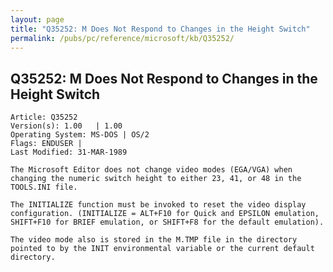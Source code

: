 ```yaml
---
layout: page
title: "Q35252: M Does Not Respond to Changes in the Height Switch"
permalink: /pubs/pc/reference/microsoft/kb/Q35252/
---
```


## Q35252: M Does Not Respond to Changes in the Height Switch

	Article: Q35252
	Version(s): 1.00   | 1.00
	Operating System: MS-DOS | OS/2
	Flags: ENDUSER |
	Last Modified: 31-MAR-1989
	
	The Microsoft Editor does not change video modes (EGA/VGA) when
	changing the numeric switch height to either 23, 41, or 48 in the
	TOOLS.INI file.
	
	The INITIALIZE function must be invoked to reset the video display
	configuration. (INITIALIZE = ALT+F10 for Quick and EPSILON emulation,
	SHIFT+F10 for BRIEF emulation, or SHIFT+F8 for the default emulation).
	
	The video mode also is stored in the M.TMP file in the directory
	pointed to by the INIT environmental variable or the current default
	directory.
